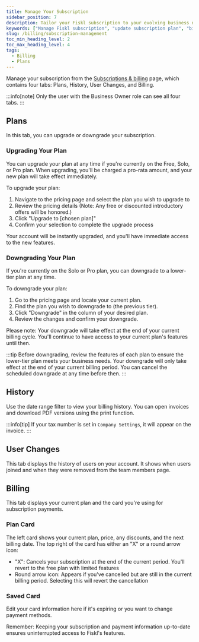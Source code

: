 ```yaml
---
title: Manage Your Subscription
sidebar_position: 7
description: Tailor your Fiskl subscription to your evolving business needs. Easily update plans, manage billing, and view subscription history.
keywords: ["Manage Fiskl subscription", "update subscription plan", "billing details", "subscription history"]
slug: /billing/subscription-management
toc_min_heading_level: 2
toc_max_heading_level: 4
tags:
  - Billing
  - Plans
---
```


Manage your subscription from the [Subscriptions & billing](https://my.fiskl.com/subscription-billing) page, which contains four tabs: Plans, History, User Changes, and Billing.

:::info[note]
Only the user with the Business Owner role can see all four tabs.
:::

## Plans

In this tab, you can upgrade or downgrade your subscription.

### Upgrading Your Plan

You can upgrade your plan at any time if you're currently on the Free, Solo, or Pro plan. When upgrading, you'll be charged a pro-rata amount, and your new plan will take effect immediately.

To upgrade your plan:

1. Navigate to the pricing page and select the plan you wish to upgrade to
1. Review the pricing details (Note: Any free or discounted introductory offers will be honored.)
1. Click "Upgrade to [chosen plan]"
1. Confirm your selection to complete the upgrade process

Your account will be instantly upgraded, and you'll have immediate access to the new features.

### Downgrading Your Plan

If you're currently on the Solo or Pro plan, you can downgrade to a lower-tier plan at any time.

To downgrade your plan:

1. Go to the pricing page and locate your current plan.
1. Find the plan you wish to downgrade to (the previous tier).
1. Click "Downgrade" in the column of your desired plan.
1. Review the changes and confirm your downgrade.

Please note: Your downgrade will take effect at the end of your current billing cycle. You'll continue to have access to your current plan's features until then.

:::tip
Before downgrading, review the features of each plan to ensure the lower-tier plan meets your business needs. Your downgrade will only take effect at the end of your current billing period. You can cancel the scheduled downgrade at any time before then.
:::

## History

Use the date range filter to view your billing history. You can open invoices and download PDF versions using the print function.

:::info[tip]
If your tax number is set in `Company Settings`, it will appear on the invoice.
:::

## User Changes

This tab displays the history of users on your account. It shows when users joined and when they were removed from the team members page.

## Billing

This tab displays your current plan and the card you're using for subscription payments.

### Plan Card

The left card shows your current plan, price, any discounts, and the next billing date. The top right of the card has either an "X" or a round arrow icon:

- "X": Cancels your subscription at the end of the current period. You'll revert to the free plan with limited features
- Round arrow icon: Appears if you've cancelled but are still in the current billing period. Selecting this will revert the cancellation

### Saved Card

Edit your card information here if it's expiring or you want to change payment methods.

Remember: Keeping your subscription and payment information up-to-date ensures uninterrupted access to Fiskl's features.
